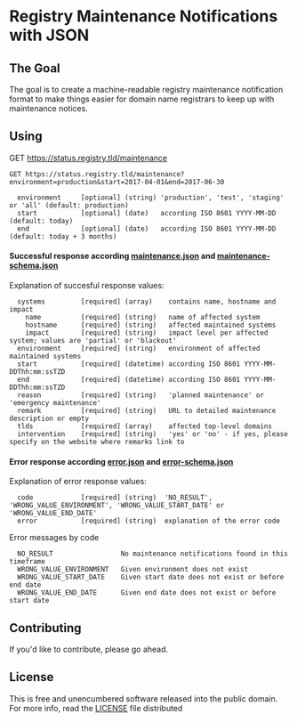 Registry Maintenance Notifications with JSON
=================

## The Goal
The goal is to create a machine-readable registry maintenance notification format to make things easier for domain name registrars to keep up with maintenance notices.

## Using
GET https://status.registry.tld/maintenance

```
GET https://status.registry.tld/maintenance?environment=production&start=2017-04-01&end=2017-06-30

  environment     [optional] (string) 'production', 'test', 'staging' or 'all' (default: production)
  start           [optional] (date)   according ISO 8601 YYYY-MM-DD (default: today)
  end             [optional] (date)   according ISO 8601 YYYY-MM-DD (default: today + 3 months)
```

#### Successful response according [maintenance.json] and [maintenance-schema.json]

Explanation of succesful response values:
```
  systems         [required] (array)    contains name, hostname and impact
    name          [required] (string)   name of affected system
    hostname      [required] (string)   affected maintained systems
    impact        [required] (string)   impact level per affected system; values are 'partial' or 'blackout'
  environment     [required] (string)   environment of affected maintained systems
  start           [required] (datetime) according ISO 8601 YYYY-MM-DDThh:mm:ssTZD
  end             [required] (datetime) according ISO 8601 YYYY-MM-DDThh:mm:ssTZD
  reason          [required] (string)   'planned maintenance' or 'emergency maintenance'
  remark          [required] (string)   URL to detailed maintenance description or empty
  tlds            [required] (array)    affected top-level domains
  intervention    [required] (string)   'yes' or 'no' - if yes, please specify on the website where remarks link to 
```

#### Error response according [error.json] and [error-schema.json]

Explanation of error response values:
```
  code            [required] (string)  'NO_RESULT', 'WRONG_VALUE_ENVIRONMENT', 'WRONG_VALUE_START_DATE' or 'WRONG_VALUE_END_DATE'
  error           [required] (string)  explanation of the error code
```

Error messages by code
```
  NO_RESULT                 No maintenance notifications found in this timeframe
  WRONG_VALUE_ENVIRONMENT   Given environment does not exist
  WRONG_VALUE_START_DATE    Given start date does not exist or before end date
  WRONG_VALUE_END_DATE      Given end date does not exist or before start date
```
## Contributing
If you'd like to contribute, please go ahead.

## License
This is free and unencumbered software released into the public domain. For more info, read the [LICENSE] file distributed

[license]: /LICENSE
[maintenance.json]: /maintenance.json
[maintenance-schema.json]: /maintenance-schema.json
[error.json]: /error.json
[error-schema.json]: /error-schema.json
